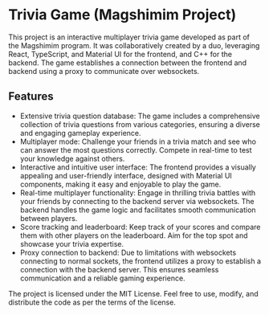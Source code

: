 # Trivia Game (Magshimim Project)

This project is an interactive multiplayer trivia game developed as part of the Magshimim program. It was collaboratively created by a duo, leveraging React, TypeScript, and Material UI for the frontend, and C++ for the backend. The game establishes a connection between the frontend and backend using a proxy to communicate over websockets.

## Features

* Extensive trivia question database: The game includes a comprehensive collection of trivia questions from various categories, ensuring a diverse and engaging gameplay experience.
* Multiplayer mode: Challenge your friends in a trivia match and see who can answer the most questions correctly. Compete in real-time to test your knowledge against others.
* Interactive and intuitive user interface: The frontend provides a visually appealing and user-friendly interface, designed with Material UI components, making it easy and enjoyable to play the game.
* Real-time multiplayer functionality: Engage in thrilling trivia battles with your friends by connecting to the backend server via websockets. The backend handles the game logic and facilitates smooth communication between players.
* Score tracking and leaderboard: Keep track of your scores and compare them with other players on the leaderboard. Aim for the top spot and showcase your trivia expertise.
* Proxy connection to backend: Due to limitations with websockets connecting to normal sockets, the frontend utilizes a proxy to establish a connection with the backend server. This ensures seamless communication and a reliable gaming experience.


The project is licensed under the MIT License. Feel free to use, modify, and distribute the code as per the terms of the license.
